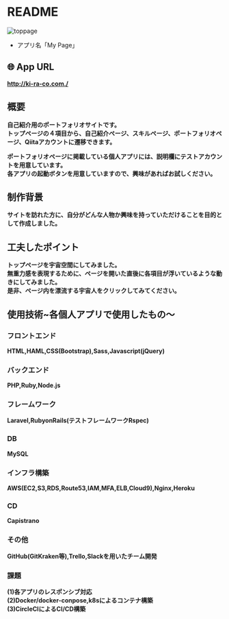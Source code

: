 # README
![toppage](app/assets/images/README.png)

* アプリ名「My Page」  

## 🌐 App URL  

**http://ki-ra-co.com./**  
  
## 概要  
**自己紹介用のポートフォリオサイトです。**  
**トップページの４項目から、自己紹介ページ、スキルページ、ポートフォリオページ、Qiitaアカウントに遷移できます。**  
  
**ポートフォリオページに掲載している個人アプリには、説明欄にテストアカウントを用意しています。**  
**各アプリの起動ボタンを用意していますので、興味があればお試しください。**  
  
## 制作背景  
**サイトを訪れた方に、自分がどんな人物か興味を持っていただけることを目的として作成しました。**  
  
## 工夫したポイント  
**トップページを宇宙空間にしてみました。**  
**無重力感を表現するために、ページを開いた直後に各項目が浮いているような動きにしてみました。**  
**是非、ページ内を漂流する宇宙人をクリックしてみてください。**  
  
## 使用技術~各個人アプリで使用したもの〜  
### フロントエンド  
**HTML,HAML,CSS(Bootstrap),Sass,Javascript(jQuery)**  
### バックエンド  
**PHP,Ruby,Node.js**
### フレームワーク  
**Laravel,RubyonRails(テストフレームワークRspec)**  
### DB  
**MySQL**  
### インフラ構築  
**AWS(EC2,S3,RDS,Route53,IAM,MFA,ELB,Cloud9),Nginx,Heroku**  
### CD  
**Capistrano**
### その他  
**GitHub(GitKraken等),Trello,Slackを用いたチーム開発**  
### 課題
**(1)各アプリのレスポンシブ対応**  
**(2)Docker/docker-conpose,k8sによるコンテナ構築**  
**(3)CircleCIによるCI/CD構築**

